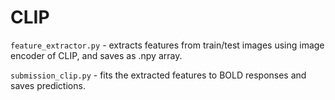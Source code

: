 # CLIP

`feature_extractor.py` - extracts features from train/test images using image encoder of CLIP, and saves as .npy array.

`submission_clip.py` - fits the extracted features to BOLD responses and saves predictions.